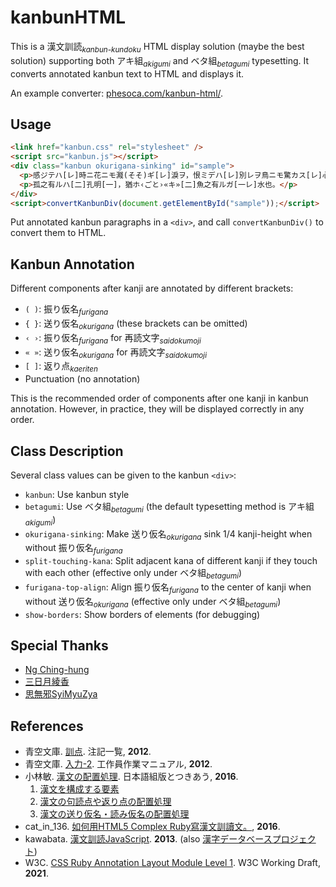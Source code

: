 # kanbunHTML

This is a 漢文訓読<sub>_kanbun-kundoku_</sub> HTML display solution (maybe the best solution) supporting both アキ組<sub>_akigumi_</sub> and ベタ組<sub>_betagumi_</sub> typesetting. It converts annotated kanbun text to HTML and displays it.

An example converter: [phesoca.com/kanbun-html/](https://phesoca.com/kanbunhtml/).

## Usage

```html
<link href="kanbun.css" rel="stylesheet" />
<script src="kanbun.js"></script>
<div class="kanbun okurigana-sinking" id="sample">
  <p>感ジテハ[レ]時ニ花ニモ濺(そそ)ギ[レ]淚ヲ，恨ミデハ[レ]別レヲ鳥ニモ驚カス[レ]心ヲ。</p>
  <p>孤之有ルハ[二]孔明[一]，猶ホ‹ごと›«キ»[二]魚之有ルガ[一レ]水也。</p>
</div>
<script>convertKanbunDiv(document.getElementById("sample"));</script>
```

Put annotated kanbun paragraphs in a `<div>`, and call `convertKanbunDiv()` to convert them to HTML.

## Kanbun Annotation

Different components after kanji are annotated by different brackets:

- `( )`: 振り仮名<sub>_furigana_</sub>
- `{ }`: 送り仮名<sub>_okurigana_</sub> (these brackets can be omitted)
- `‹ ›`: 振り仮名<sub>_furigana_</sub> for 再読文字<sub>_saidokumoji_</sub>
- `« »`: 送り仮名<sub>_okurigana_</sub> for 再読文字<sub>_saidokumoji_</sub>
- `[ ]`: 返り点<sub>_kaeriten_</sub>
- Punctuation (no annotation)

This is the recommended order of components after one kanji in kanbun annotation. However, in practice, they will be displayed correctly in any order.

## Class Description

Several class values can be given to the kanbun `<div>`:

- `kanbun`: Use kanbun style
- `betagumi`: Use ベタ組<sub>_betagumi_</sub> (the default typesetting method is アキ組<sub>_akigumi_</sub>)
- `okurigana-sinking`: Make 送り仮名<sub>_okurigana_</sub> sink 1/4 kanji-height when without 振り仮名<sub>_furigana_</sub>
- `split-touching-kana`: Split adjacent kana of different kanji if they touch with each other (effective only under ベタ組<sub>_betagumi_</sub>)
- `furigana-top-align`: Align 振り仮名<sub>_furigana_</sub> to the center of kanji when without 送り仮名<sub>_okurigana_</sub> (effective only under ベタ組<sub>_betagumi_</sub>)
- `show-borders`: Show borders of elements (for debugging)

## Special Thanks

- [Ng Ching-hung](https://github.com/ngchinghung)
- [三日月綾香](https://github.com/ayaka14732)
- [思無邪SyiMyuZya](https://github.com/syimyuzya)

## References

- 青空文庫. [訓点](https://www.aozora.gr.jp/annotation/kunten.html). 注記一覧, **2012**.
- 青空文庫. [入力-2](https://www.aozora.gr.jp/KOSAKU/MANUAL_3.html). 工作員作業マニュアル, **2012**.
- 小林敏. [漢文の配置処理](https://www.jagat.or.jp/1945-2). 日本語組版とつきあう, **2016**.
  1. [漢文を構成する要素](http://www.jagat.or.jp/archives/20288)
  2. [漢文の句読点や返り点の配置処理](http://www.jagat.or.jp/archives/21315)
  3. [漢文の送り仮名・読み仮名の配置処理](http://www.jagat.or.jp/archives/21747)
- cat_in_136. [如何用HTML5 Complex Ruby寫漢文訓讀文。](https://cat-in-136.github.io/2016/10/writing-kanbun-in-html.html), **2016**.
- kawabata. [漢文訓読JavaScript](https://github.com/kawabata/kanbun-javascript). **2013**. (also [漢字データベースプロジェクト](http://kanji-database.sourceforge.net/software/kanbun.html))
- W3C. [CSS Ruby Annotation Layout Module Level 1](https://www.w3.org/TR/css-ruby-1/). W3C Working Draft, **2021**.
